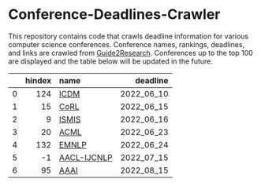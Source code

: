 # Conference-Deadlines-Crawler 

 This repository contains code that crawls deadline information for various computer science conferences. Conference names, rankings, deadlines, and links are crawled from [Guide2Research](https://www.guide2research.com/topconf/machine-learning). Conferences up to the top 100 are displayed and the table below will be updated in the future.

|    |   hindex | name                                          |   deadline |
|---:|---------:|:----------------------------------------------|-----------:|
|  0 |      124 | [ICDM](https://icdm22.cse.usf.edu/)           | 2022_06_10 |
|  1 |       15 | [CoRL](https://corl2022.org)                  | 2022_06_15 |
|  2 |        9 | [ISMIS](https://ismis2022.icar.cnr.it/)       | 2022_06_16 |
|  3 |       20 | [ACML](https://www.acml-conf.org/2022)        | 2022_06_23 |
|  4 |      132 | [EMNLP](https://2022.emnlp.org/)              | 2022_06_24 |
|  5 |       -1 | [AACL-IJCNLP](https://www.aacl2022.org/)      | 2022_07_15 |
|  6 |       95 | [AAAI](https://aaai.org/Conferences/AAAI-23/) | 2022_08_15 |